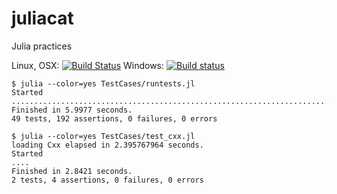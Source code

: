 juliacat
========

Julia practices

Linux, OSX: [![Build Status](https://api.travis-ci.org/wookay/juliacat.svg?branch=master)](https://travis-ci.org/wookay/juliacat)
Windows: [![Build status](https://ci.appveyor.com/api/projects/status/lgd95jb11om4u3sq?svg=true)](https://ci.appveyor.com/project/wookay/juliacat)

    $ julia --color=yes TestCases/runtests.jl
    Started
    ................................................................................................................................................................................................
    Finished in 5.9977 seconds.
    49 tests, 192 assertions, 0 failures, 0 errors

    $ julia --color=yes TestCases/test_cxx.jl
    loading Cxx elapsed in 2.395767964 seconds.
    Started
    ....
    Finished in 2.8421 seconds.
    2 tests, 4 assertions, 0 failures, 0 errors
